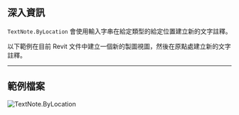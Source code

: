 ## 深入資訊
`TextNote.ByLocation` 會使用輸入字串在給定類型的給定位置建立新的文字註釋。

以下範例在目前 Revit 文件中建立一個新的製圖視圖，然後在原點處建立新的文字註釋。

___
## 範例檔案

![TextNote.ByLocation](./Revit.Elements.TextNote.ByLocation_img.jpg)
